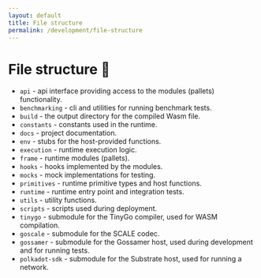 ```yaml
---
layout: default
title: File structure
permalink: /development/file-structure
---
```


# File structure 📁

* `api` - api interface providing access to the modules (pallets) functionality.
* `benchmarking` - cli and utilities for running benchmark tests.
* `build` - the output directory for the compiled Wasm file.
* `constants` - constants used in the runtime.
* `docs` - project documentation.
* `env` - stubs for the host-provided functions.
* `execution` - runtime execution logic.
* `frame` - runtime modules (pallets).
* `hooks` - hooks implemented by the modules.
* `mocks` - mock implementations for testing.
* `primitives` - runtime primitive types and host functions.
* `runtime` - runtime entry point and integration tests.
* `utils` - utility functions.
* `scripts` - scripts used during deployment.
* `tinygo` - submodule for the TinyGo compiler, used for WASM compilation.
* `goscale` - submodule for the SCALE codec.
* `gossamer` - submodule for the Gossamer host, used during development and for running tests.
* `polkadot-sdk` - submodule for the Substrate host, used for running a network.
